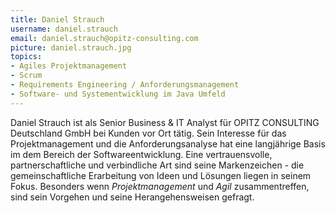 ```yaml
---
title: Daniel Strauch
username: daniel.strauch
email: daniel.strauch@opitz-consulting.com
picture: daniel.strauch.jpg
topics:
- Agiles Projektmanagement
- Scrum
- Requirements Engineering / Anforderungsmanagement
- Software- und Systementwicklung im Java Umfeld
---
```


Daniel Strauch ist als Senior Business & IT Analyst für OPITZ CONSULTING Deutschland GmbH bei Kunden vor Ort tätig. Sein Interesse für das Projektmanagement und die Anforderungsanalyse hat eine langjährige Basis im dem Bereich der Softwareentwicklung. Eine vertrauensvolle, partnerschaftliche und verbindliche Art sind seine Markenzeichen - die gemeinschaftliche Erarbeitung von Ideen und Lösungen liegen in seinem Fokus. Besonders wenn _Projektmanagement_ und _Agil_ zusammentreffen, sind sein Vorgehen und seine Herangehensweisen gefragt.

